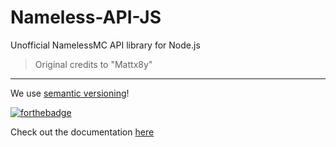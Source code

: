 # Nameless-API-JS
Unofficial NamelessMC API library for Node.js

> Original credits to "Mattx8y"

___
We use [semantic versioning](https://semver.org/)! 

[![forthebadge](https://forthebadge.com/images/badges/built-with-swag.svg)](https://forthebadge.com)

Check out the documentation [here](https://ashlyndev.github.io/Nameless-JS-CandyWrapper/nameless-js-candywrapper/1.0.1/)
